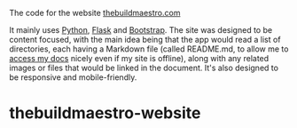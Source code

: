 The code for the website [thebuildmaestro.com](http://thebuildmaestro.com)

It mainly uses [Python](https://www.python.org), [Flask](http://flask.pocoo.org) and [Bootstrap](http://getbootstrap.com). The site was designed to be content focused, with the main idea being that the app would read a list of directories, each having a Markdown file (called README.md, to allow me to [access my docs](static/content/articles) nicely even if my site is offline), along with any related images or files that would be linked in the document. It's also designed to be responsive and mobile-friendly.
# thebuildmaestro-website
